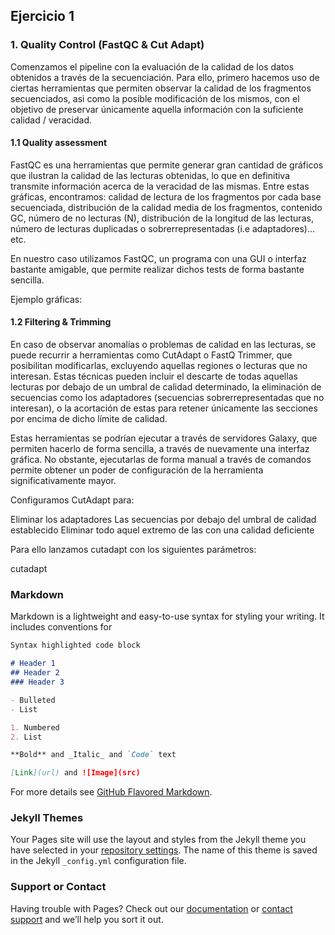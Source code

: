 

## Ejercicio 1

### 1. Quality Control (FastQC & Cut Adapt)

Comenzamos el pipeline con la evaluación de la calidad de los datos obtenidos a través de la secuenciación. Para ello, primero hacemos uso de ciertas herramientas que permiten observar la calidad de los fragmentos secuenciados, asi como la posible modificación de los mismos, con el objetivo de preservar únicamente aquella información con la suficiente calidad / veracidad.


#### 1.1 Quality assessment

FastQC es una herramientas que permite generar gran cantidad de gráficos que ilustran la calidad de las lecturas obtenidas, lo que en definitiva transmite información acerca de la veracidad de las mismas. Entre estas gráficas, encontramos: calidad de lectura de los fragmentos por cada base secuenciada, distribución de la calidad media de los fragmentos, contenido GC, número de no lecturas (N), distribución de la longitud de las lecturas, número de lecturas duplicadas o sobrerrepresentadas (i.e adaptadores)… etc.

En nuestro caso utilizamos FastQC, un programa con una GUI o interfaz bastante amigable, que permite realizar dichos tests de forma bastante sencilla.

Ejemplo gráficas:

#### 1.2 Filtering & Trimming

En caso de observar anomalías o problemas de calidad en las lecturas, se puede recurrir a herramientas como CutAdapt o FastQ Trimmer, que posibilitan modificarlas, excluyendo aquellas regiones o lecturas que no interesan. Estas técnicas pueden incluir el descarte de todas aquellas lecturas por debajo de un umbral de calidad determinado, la eliminación de secuencias como los adaptadores (secuencias sobrerrepresentadas que no interesan), o la acortación de estas para retener únicamente las secciones por encima de dicho límite de calidad.

Estas herramientas se podrían ejecutar a través de servidores Galaxy, que permiten hacerlo de forma sencilla, a través de nuevamente una interfaz gráfica. No obstante, ejecutarlas de forma manual a través de comandos permite obtener un poder de configuración de la herramienta significativamente mayor.

Configuramos CutAdapt para:


Eliminar los adaptadores 
Las secuencias por debajo del umbral de calidad establecido
Eliminar todo aquel extremo de las con una calidad deficiente

Para ello lanzamos cutadapt con los siguientes parámetros:

cutadapt


### Markdown

Markdown is a lightweight and easy-to-use syntax for styling your writing. It includes conventions for

```markdown
Syntax highlighted code block

# Header 1
## Header 2
### Header 3

- Bulleted
- List

1. Numbered
2. List

**Bold** and _Italic_ and `Code` text

[Link](url) and ![Image](src)
```

For more details see [GitHub Flavored Markdown](https://guides.github.com/features/mastering-markdown/).

### Jekyll Themes

Your Pages site will use the layout and styles from the Jekyll theme you have selected in your [repository settings](https://github.com/ibienzobas/ibienzobas.github.io/settings). The name of this theme is saved in the Jekyll `_config.yml` configuration file.

### Support or Contact

Having trouble with Pages? Check out our [documentation](https://docs.github.com/categories/github-pages-basics/) or [contact support](https://support.github.com/contact) and we’ll help you sort it out.
